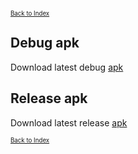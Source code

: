 <small><small>[Back to Index](./index.md)</small></small>

## Debug apk
Download latest debug [apk](https://https://github.com/mg4gh/MGMapViewer/blob/master/apk/debug/MGMapViewer-debug-0.9.7-pre-20221127_200051.apk?raw=true)

## Release apk
Download latest release [apk](https://https://github.com/mg4gh/MGMapViewer/blob/master/apk/release/MGMapViewer-release-0.9.7-pre-20221127_200051.apk?raw=true)

<small><small>[Back to Index](./index.md)</small></small>

